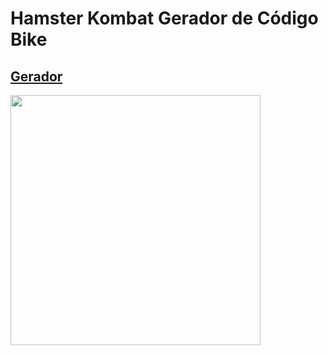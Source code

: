 # Hamster Kombat Gerador de Código Bike

## [Gerador](https://georg95.github.io/bike-keygen.html)

[<img src="demo.jpg" width="400">](https://wsinc.github.io/teste/bike-keygen.html)
